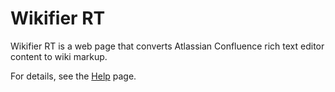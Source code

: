 # Wikifier RT

Wikifier RT is a web page that converts Atlassian Confluence rich text editor content to wiki markup.

For details, see the [Help](https://grahamhannington.github.io/wikifier-rt/help.html) page.